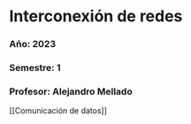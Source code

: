 
# Interconexión de redes

### Año: 2023
### Semestre: 1
### Profesor: Alejandro Mellado

[[Comunicación de datos]]
